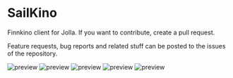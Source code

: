 SailKino
========

Finnkino client for Jolla. If you want to contribute, create a pull request.

Feature requests, bug reports and related stuff can be posted to the issues of the repository.

![preview](http://relativity.fi/sailkino/Screenshot-15-04-15-18-24-51.png)
![preview](http://relativity.fi/sailkino/Screenshot-15-04-15-18-24-22.png)
![preview](http://relativity.fi/sailkino/20141124214134.jpg)
![preview](http://relativity.fi/sailkino/20141124214034.jpg)
![preview](http://relativity.fi/sailkino/20141124214103.jpg)
